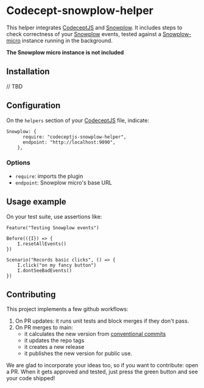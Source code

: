 # Codecept-snowplow-helper

This helper integrates [CodeceptJS](https://codecept.io/) and [Snowplow](https://snowplow.io). It includes steps to check correctness of your [Snowplow](https://snowplow.io) events, tested against a [Snowplow-micro](https://docs.snowplow.io/docs/understanding-your-pipeline/what-is-snowplow-micro/) instance running in the background.

**The Snowplow micro instance is not included**

## Installation

// TBD

## Configuration

On the `helpers` section of your [CodeceptJS](https://codecept.io/) file, indicate:

```
Snowplow: {
      require: "codeceptjs-snowplow-helper",
      endpoint: "http://localhost:9090",
    },
```

### Options

- `require`: imports the plugin
- `endpoint`: Snowplow micro's base URL

## Usage example

On your test suite, use assertions like:

```
Feature("Testing Snowplow events")

Before(({I}) => {
    I.resetAllEvents()
})

Scenario("Records basic clicks", () => {
    I.click("on my fancy button")
    I.dontSeeBadEvents()
})
```

## Contributing

This project implements a few github workflows:

1. On PR updates: it runs unit tests and block merges if they don't pass.
2. On PR merges to main:
   - it calculates the new version from [conventional commits](https://www.npmjs.com/package/semantic-release)
   - it updates the repo tags
   - it creates a new release
   - it publishes the new version for public use.

We are glad to incorporate your ideas too, so if you want to contribute: open a PR. When it gets approved and tested, just press the green button
and see your code shipped!
